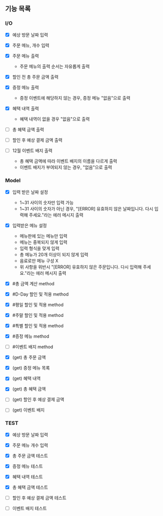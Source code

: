 ## 기능 목록

### I/O

- [x] 예상 방문 날짜 입력
- [x] 주문 메뉴, 개수 입력

- [x] 주문 메뉴 출력
    - 주문 메뉴의 출력 순서는 자유롭게 출력
- [x] 할인 전 총 주문 금액 출력
- [x] 증정 메뉴 출력
    - 증정 이벤트에 해당하지 않는 경우, 증정 메뉴 "없음"으로 출력
- [x] 혜택 내역 출력
    - 혜택 내역이 없을 경우 "없음"으로 출력
- [ ] 총 혜택 금액 출력
- [ ] 할인 후 예상 결제 금액 출력
- [ ] 12월 이벤트 배지 출력
    - 총 혜택 금액에 따라 이벤트 배지의 이름을 다르게 출력
    - 이벤트 배지가 부여되지 않는 경우, "없음"으로 출력


### Model

- [x] 입력 받은 날짜 설정
    - 1~31 사이의 숫자만 입력 가능
    - 1~31 사이의 숫자가 아닌 경우, "[ERROR] 유효하지 않은 날짜입니다. 다시 입력해 주세요."라는 에러 메시지 출력

- [x] 입력받은 메뉴 설정
    - 메뉴판에 있는 메뉴만 입력
    - 메뉴는 중복되지 않게 입력
    - 입력 형식을 맞게 입력
    - 총 메뉴가 20개 이상이 되지 않게 입력
    - 음료로만 메뉴 구성 X
    - 위 사항을 위반시 "[ERROR] 유효하지 않은 주문입니다. 다시 입력해 주세요."라는 에러 메시지 출력


- [x] #총 금액 계산 method
- [x] #D-Day 할인 및 적용 method
- [x] #평일 할인 및 적용 method
- [x] #주말 할인 및 적용 method
- [x] #특별 할인 및 적용 method
- [x] #증정 메뉴 method
- [ ] #이벤트 배지 method

- [x] (get) 총 주문 금액
- [x] (get) 증정 메뉴 목록
- [x] (get) 혜택 내역
- [x] (get) 총 혜택 금액
- [ ] (get) 할인 후 예상 결제 금액
- [ ] (get) 이벤트 배지


### TEST

- [x] 예상 방문 날짜 입력
- [x] 주문 메뉴 개수 입력

- [x] 총 주문 금액 테스트
- [x] 증정 메뉴 테스트
- [x] 혜택 내역 테스트
- [x] 총 혜택 금액 테스트
- [ ] 할인 후 예상 결제 금액 테스트
- [ ] 이벤트 배지 테스트